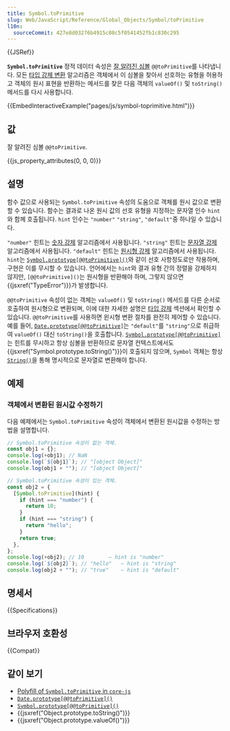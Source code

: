```yaml
---
title: Symbol.toPrimitive
slug: Web/JavaScript/Reference/Global_Objects/Symbol/toPrimitive
l10n:
  sourceCommit: 427e8d03276b4915c08c5f0541452fb1c830c295
---
```


{{JSRef}}

**`Symbol.toPrimitive`** 정적 데이터 속성은 [잘 알려진 심볼](/ko/docs/Web/JavaScript/Reference/Global_Objects/Symbol#잘_알려진_심볼) `@@toPrimitive`를 나타냅니다.
모든 [타입 강제 변환](/ko/docs/Web/JavaScript/Data_structures#type_coercion) 알고리즘은 객체에서 이 심볼을 찾아서 선호하는 유형을 허용하고 객체의 원시 표현을 반환하는 메서드를 찾은 다음 객체의 `valueOf()` 및 `toString()` 메서드를 다시 사용합니다.

{{EmbedInteractiveExample("pages/js/symbol-toprimitive.html")}}

## 값

잘 알려진 심볼 `@@toPrimitive`.

{{js_property_attributes(0, 0, 0)}}

## 설명

함수 값으로 사용되는 `Symbol.toPrimitive` 속성의 도움으로 객체를 원시 값으로 변환할 수 있습니다.
함수는 결과로 나온 원시 값의 선호 유형을 지정하는 문자열 인수 `hint`와 함께 호출됩니다. `hint` 인수는 `"number"` `"string"`, `"default"`중 하나일 수 있습니다.

`"number"` 힌트는 [숫자 강제](/ko/docs/Web/JavaScript/Data_structures#numeric_coercion) 알고리즘에서 사용됩니다. `"string"` 힌트는 [문자열 강제](/ko/docs/Web/JavaScript/Reference/Global_Objects/String#string_coercion) 알고리즘에서 사용됩니다. `"default"` 힌트는 [원시형 강제](/ko/docs/Web/JavaScript/Data_structures#primitive_coercion) 알고리즘에서 사용됩니다. `hint`는 [`Symbol.prototype[@@toPrimitive]()`](/ko/docs/Web/JavaScript/Reference/Global_Objects/Symbol/@@toPrimitive)와 같이 선호 사항정도로만 작용하며, 구현은 이를 무시할 수 있습니다. 언어에서는 `hint`와 결과 유형 간의 정렬을 강제하지 않지만, `[@@toPrimitive]()`는 원시형을 반환해야 하며, 그렇지 않으면 {{jsxref("TypeError")}}가 발생합니다.

`@@toPrimitive` 속성이 없는 객체는 `valueOf()` 및 `toString()` 메서드를 다른 순서로 호출하여 원시형으로 변환되며, 이에 대한 자세한 설명은 [타입 강제](/ko/docs/Web/JavaScript/Data_structures#type_coercion) 섹션에서 확인할 수 있습니다.
`@@toPrimitive`를 사용하면 윈시형 변환 절차를 완전히 제어할 수 있습니다. 예를 들어, [`Date.prototype[@@toPrimitive]`](/ko/docs/Web/JavaScript/Reference/Global_Objects/Date/@@toPrimitive)는 `"default"`를 `"string"`으로 취급하여 `valueOf()` 대신 `toString()`을 호출합니다.
[`Symbol.prototype[@@toPrimitive]`](/ko/docs/Web/JavaScript/Reference/Global_Objects/Symbol/@@toPrimitive)는 힌트를 무시하고 항상 심볼을 반환하므로 문자열 컨텍스트에서도 {{jsxref("Symbol.prototype.toString()")}}이 호출되지 않으며, `Symbol` 객체는 항상 [`String()`](/ko/docs/Web/JavaScript/Reference/Global_Objects/String/String)을 통해 명시적으로 문자열로 변환해야 합니다.

## 예제

### 객체에서 변환된 원시값 수정하기

다음 예제에서는 `Symbol.toPrimitive` 속성이 객체에서 변환된 원시값을 수정하는 방법을 설명합니다.

```js
// Symbol.toPrimitive 속성이 없는 객체.
const obj1 = {};
console.log(+obj1); // NaN
console.log(`${obj1}`); // "[object Object]"
console.log(obj1 + ""); // "[object Object]"

// Symbol.toPrimitive 속성이 있는 객체.
const obj2 = {
  [Symbol.toPrimitive](hint) {
    if (hint === "number") {
      return 10;
    }
    if (hint === "string") {
      return "hello";
    }
    return true;
  },
};
console.log(+obj2); // 10        — hint is "number"
console.log(`${obj2}`); // "hello"   — hint is "string"
console.log(obj2 + ""); // "true"    — hint is "default"
```

## 명세서

{{Specifications}}

## 브라우저 호환성

{{Compat}}

## 같이 보기

- [Polyfill of `Symbol.toPrimitive` in `core-js`](https://github.com/zloirock/core-js#ecmascript-symbol)
- [`Date.prototype[@@toPrimitive]()`](/ko/docs/Web/JavaScript/Reference/Global_Objects/Date/@@toPrimitive)
- [`Symbol.prototype[@@toPrimitive]()`](/ko/docs/Web/JavaScript/Reference/Global_Objects/Symbol/@@toPrimitive)
- {{jsxref("Object.prototype.toString()")}}
- {{jsxref("Object.prototype.valueOf()")}}

